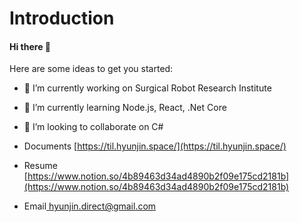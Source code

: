
# Introduction

#### Hi there 👋

Here are some ideas to get you started:

* 🔭 I’m currently working on Surgical Robot Research Institute
* 🌱 I’m currently learning Node.js, React, .Net Core
* 👯 I’m looking to collaborate on C\#

* Documents [https://til.hyunjin.space/](https://til.hyunjin.space/)
* Resume [https://www.notion.so/4b89463d34ad4890b2f09e175cd2181b](https://www.notion.so/4b89463d34ad4890b2f09e175cd2181b)
* Email[ hyunjin.direct@gmail.com](email://hyunjin.direct@gmail.com)
